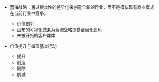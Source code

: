 
- 蓝海战略：通过根本性的差异化来创造全新的行业，而不是模仿现有商业模式在当前行业中竞争。
	- 价值创新
	- 画布的可视化效果为蓝海战略提供全局化视角
	- 未被开拓的客户群体

- 价值提升与四项基本行动
	- 提升
	- 创造
	- 删除
	- 削减






